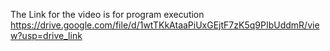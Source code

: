 The Link for the video is for program execution https://drive.google.com/file/d/1wtTKkAtaaPiUxGEjtF7zK5q9PIbUddmR/view?usp=drive_link 
